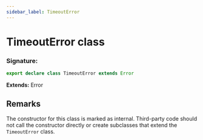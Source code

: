 ```yaml
---
sidebar_label: TimeoutError
---
```


# TimeoutError class

### Signature:

```typescript
export declare class TimeoutError extends Error
```

**Extends:** Error

## Remarks

The constructor for this class is marked as internal. Third-party code should not call the constructor directly or create subclasses that extend the `TimeoutError` class.

